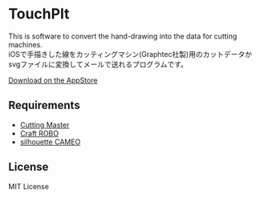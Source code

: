 TouchPlt
=================

This is software to convert the hand-drawing into the data for cutting machines.  
iOSで手描きした線をカッティングマシン(Graphtec社製)用のカットデータかsvgファイルに変換してメールで送れるプログラムです。

[Download on the AppStore](https://itunes.apple.com/us/app/touchplt/id747405888?l=ja&ls=1&mt=8)

## Requirements
- [Cutting Master](http://www.graphteccorp.com/craftrobo/support/)
- [Craft ROBO](http://craftrobo.jp/)
- [silhouette CAMEO](http://silhouettejapan.jp/)

## License
MIT License
